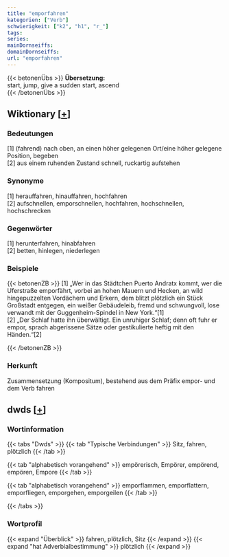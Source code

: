 ```yaml
---
title: "emporfahren"
kategorien: ["Verb"]
schwierigkeit: ["k2", "h1", "r_"]
tags:
series:
mainDornseiffs:
domainDornseiffs:
url: "emporfahren"
---
```


{{< betonenÜbs >}}
**Übersetzung:**  
start, jump, give a sudden start, ascend  
{{< /betonenÜbs >}}

## Wiktionary [[+](https://de.wiktionary.org/wiki/emporfahren)]

### Bedeutungen
[1] (fahrend) nach oben, an einen höher gelegenen Ort/eine höher gelegene Position, begeben  
[2] aus einem ruhenden Zustand schnell, ruckartig aufstehen  

### Synonyme
[1] herauffahren, hinauffahren, hochfahren  
[2] aufschnellen, emporschnellen, hochfahren, hochschnellen, hochschrecken  

### Gegenwörter
[1] herunterfahren, hinabfahren  
[2] betten, hinlegen, niederlegen  

### Beispiele
{{< betonenZB >}}
[1] „Wer in das Städtchen Puerto Andratx kommt, wer die Uferstraße emporfährt, vorbei an hohen Mauern und Hecken, an wild hingepuzzelten Vordächern und Erkern, dem blitzt plötzlich ein Stück Großstadt entgegen, ein weißer Gebäudeleib, fremd und schwungvoll, lose verwandt mit der Guggenheim-Spindel in New York.“[1]  
[2] „Der Schlaf hatte ihn überwältigt. Ein unruhiger Schlaf; denn oft fuhr er empor, sprach abgerissene Sätze oder gestikulierte heftig mit den Händen.“[2]  

{{< /betonenZB >}}
### Herkunft
Zusammensetzung (Kompositum), bestehend aus dem Präfix empor- und dem Verb fahren  



## dwds [[+](https://www.dwds.de/wb/emporfahren)]

### Wortinformation
{{< tabs "Dwds" >}}
{{< tab "Typische Verbindungen" >}}
Sitz, fahren, plötzlich
{{< /tab >}}

{{< tab "alphabetisch vorangehend" >}}
empörerisch, Empörer, empörend, empören, Empore
{{< /tab >}}

{{< tab "alphabetisch vorangehend" >}}
emporflammen, emporflattern, emporfliegen, emporgehen, emporgeilen
{{< /tab >}}

{{< /tabs >}}

### Wortprofil
{{< expand "Überblick" >}} fahren, plötzlich, Sitz {{< /expand >}}
{{< expand "hat Adverbialbestimmung" >}} plötzlich {{< /expand >}}

